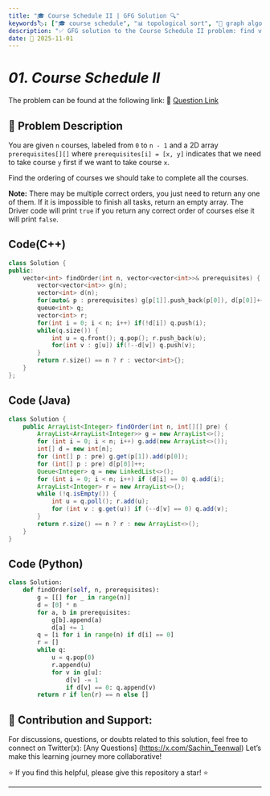```yaml
---
title: "🎓 Course Schedule II | GFG Solution 🔍"
keywords🏷️: ["🎓 course schedule", "📊 topological sort", "🔄 graph algorithms", "📍 kahn's algorithm", "📘 GFG", "🏁 competitive programming", "📚 DSA"]
description: "✅ GFG solution to the Course Schedule II problem: find valid ordering of courses using topological sort with cycle detection. 🚀"
date: 📅 2025-11-01
---
```


# *01. Course Schedule II*

The problem can be found at the following link: 🔗 [Question Link](https://www.geeksforgeeks.org/problems/course-schedule/1)

## **🧩 Problem Description**

You are given `n` courses, labeled from `0` to `n - 1` and a 2D array `prerequisites[][]` where `prerequisites[i] = [x, y]` indicates that we need to take course `y` first if we want to take course `x`.

Find the ordering of courses we should take to complete all the courses.

**Note:** There may be multiple correct orders, you just need to return any one of them. If it is impossible to finish all tasks, return an empty array. The Driver code will print `true` if you return any correct order of courses else it will print `false`.


## Code(C++)
```cpp
class Solution {
public:
    vector<int> findOrder(int n, vector<vector<int>>& prerequisites) {
        vector<vector<int>> g(n);
        vector<int> d(n);
        for(auto& p : prerequisites) g[p[1]].push_back(p[0]), d[p[0]]++;
        queue<int> q;
        vector<int> r;
        for(int i = 0; i < n; i++) if(!d[i]) q.push(i);
        while(q.size()) {
            int u = q.front(); q.pop(); r.push_back(u);
            for(int v : g[u]) if(!--d[v]) q.push(v);
        }
        return r.size() == n ? r : vector<int>{};
    }
};
```

## Code (Java)

```java
class Solution {
    public ArrayList<Integer> findOrder(int n, int[][] pre) {
        ArrayList<ArrayList<Integer>> g = new ArrayList<>();
        for (int i = 0; i < n; i++) g.add(new ArrayList<>());
        int[] d = new int[n];
        for (int[] p : pre) g.get(p[1]).add(p[0]); 
        for (int[] p : pre) d[p[0]]++;
        Queue<Integer> q = new LinkedList<>();
        for (int i = 0; i < n; i++) if (d[i] == 0) q.add(i);
        ArrayList<Integer> r = new ArrayList<>();
        while (!q.isEmpty()) {
            int u = q.poll(); r.add(u);
            for (int v : g.get(u)) if (--d[v] == 0) q.add(v);
        }
        return r.size() == n ? r : new ArrayList<>();
    }
}
```

## Code (Python)

```python
class Solution:
    def findOrder(self, n, prerequisites):
        g = [[] for _ in range(n)]
        d = [0] * n
        for a, b in prerequisites:
            g[b].append(a)
            d[a] += 1
        q = [i for i in range(n) if d[i] == 0]
        r = []
        while q:
            u = q.pop(0)
            r.append(u)
            for v in g[u]:
                d[v] -= 1
                if d[v] == 0: q.append(v)
        return r if len(r) == n else []
```



## 🎯 **Contribution and Support:**

For discussions, questions, or doubts related to this solution, feel free to connect on Twitter(x): [Any Questions] (https://x.com/Sachin_Teenwal) Let’s make this learning journey more collaborative!

⭐ If you find this helpful, please give this repository a star! ⭐

---
